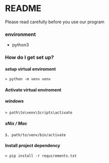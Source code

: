# README #

Please read carefully before you use our program

### environment ###
 - python3

### How do I get set up? ###
#### setup virtual enviroment ####
```
> python -m venv venv
```
#### Activate virtual enviroment ####
##### windows #####
```
> path\to\venv\Scripts\activate
```
##### xNix / Mac #####
```
$. path/to/venv/bin/activate
```
#### Install project dependency ####
```
> pip install -r requirements.txt
```